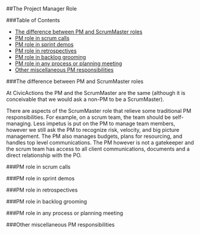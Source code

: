 ##The Project Manager Role

###Table of Contents

- [The difference between PM and ScrumMaster roles](#pm-scrummaster)
- [PM role in scrum calls](#pm-role-scrum)
- [PM role in sprint demos](#pm-role-demos)
- [PM role in retrospectives](#pm-role-demos)
- [PM role in backlog grooming](#pm-role-backlog)
- [PM role in any process or planning meeting](#pm-role-meetings)
- [Other miscellaneous PM responsibilities](#pm-responsibilities)

###<a name="pm-scrummaster"></a>The difference between PM and ScrumMaster roles

At CivicActions the PM and the ScrumMaster are the same (although it is conceivable that we would ask a non-PM to be a ScrumMaster).

There are aspects of the ScrumMaster role that relieve some traditional PM responsibilities. For example, on a scrum team, the team should be self-managing. Less impetus is put on the PM to manage team members, however we still ask the PM to recognize risk, velocity, and big picture management. The PM also manages budgets, plans for resourcing, and handles top level communications. The PM however is not a gatekeeper and the scrum team has access to all client communications, documents and a direct relationship with the PO. 

###<a name="pm-role-scrum"></a>PM role in scrum calls

###<a name="pm-role-demos"></a>PM role in sprint demos

###<a name="pm-role-demos"></a>PM role in retrospectives

###<a name="pm-role-backlog"></a>PM role in backlog grooming

###<a name="pm-role-meetings"></a>PM role in any process or planning meeting

###<a name="pm-responsibilities"></a>Other miscellaneous PM responsibilities
